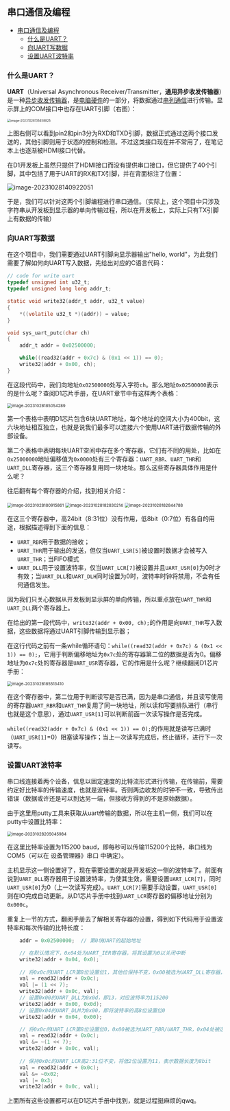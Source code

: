 

## 串口通信及编程

- [串口通信及编程](#串口通信及编程)
	- [什么是UART？](#什么是uart)
	- [向UART写数据](#向uart写数据)
	- [设置UART波特率](#设置uart波特率)


### 什么是UART？

**UART**（Universal Asynchronous Receiver/Transmitter，**通用异步收发传输器**）是一种[异步收发传输器](https://zh.wikipedia.org/wiki/异步串行通信)，是[电脑硬件](https://zh.wikipedia.org/wiki/电脑硬件)的一部分，将数据通过[串列通信](https://zh.wikipedia.org/wiki/串列通訊)进行传输。显示屏上的COM接口中也存在UART引脚（右图）：

<img src="img/image-20231028135458825.png" alt="image-20231028135458825" style="zoom:50%;" />

上图右侧可以看到pin2和pin3分为RXD和TXD引脚，数据正式通过这两个接口发送的，其他引脚则用于状态的控制和检测。不过这类接口现在并不常用了，在笔记本上也逐渐被HDMI接口代替。

在D1开发板上虽然只提供了HDMI接口而没有提供串口接口，但它提供了40个引脚，其中包括了用于UART的RX和TX引脚，并在背面标注了位置：

![image-20231028140922051](img/image-20231028140922051.png)

于是，我们可以针对这两个引脚编程进行串口通信。（实际上，这个项目中只涉及字符串从开发板到显示器的单向传输过程，所以在开发板上，实际上只有TX引脚上有数据的传输）

### 向UART写数据

在这个项目中，我们需要通过UART引脚向显示器输出"hello, world"，为此我们需要了解如何向UART写入数据，先给出对应的C语言代码：

```c
// code for write uart
typedef unsigned int u32_t;
typedef unsigned long long addr_t;

static void write32(addr_t addr, u32_t value)
{
	*((volatile u32_t *)(addr)) = value;
}

void sys_uart_putc(char ch)
{
	addr_t addr = 0x02500000;

	while((read32(addr + 0x7c) & (0x1 << 1)) == 0);
	write32(addr + 0x00, ch);
}
```

在这段代码中，我们向地址`0x02500000`处写入字符`ch`。那么地址`0x02500000`表示的是什么呢？查阅D1芯片手册，在UART章节中有这样两个表格：

<img src="img/image-20231028185054289.png" alt="image-20231028185054289" style="zoom:67%;" />

第一个表格中表明D1芯片包含6块UART地址，每个地址的空间大小为400bit，这六块地址相互独立，也就是说我们最多可以连接六个使用UART进行数据传输的外部设备。

第二个表格中表明每块UART空间中存在多个寄存器，它们有不同的用处，比如在`0x25000000`地址偏移值为`0x0000`处有三个寄存器：`UART_RBR`、`UART_THR`和`UART_DLL`寄存器，这三个寄存器复用同一块地址。那么这些寄存器具体作用是什么呢？

往后翻有每个寄存器的介绍，找到相关介绍：

<img src="img/image-20231028180915861.png" alt="image-20231028180915861" style="zoom: 67%;" />

<img src="img/image-20231028182830214.png" alt="image-20231028182830214" style="zoom: 67%;" />

<img src="img/image-20231028182844788.png" alt="image-20231028182844788" style="zoom:67%;" />

在这三个寄存器中，高24bit（8:31位）没有作用，低8bit（0:7位）有各自的用途，根据描述得到下面的信息：

+ `UART_RBR`用于数据的接收；
+ `UART_THR`用于输出的发送，但仅当`UART_LSR[5]`被设置时数据才会被写入`UART_THR`；当FIFO模式
+ `UART_DLL`用于设置波特率，仅当`UART_LCR[7]`被设置并且`UART_USR[0]`为0时才有效；当`UART_DLL`和`UART_DLH`同时设置为0时，波特率时钟将禁用，不会有任何通信发生。

因为我们只关心数据从开发板到显示屏的单向传输，所以重点放在`UART_THR`和`UART_DLL`两个寄存器上。

在给出的第一段代码中，`write32(addr + 0x00, ch);`的作用是向`UART_THR`写入数据，这些数据将通过UART引脚传输到显示器；

在这行代码之前有一条while循环语句：`while((read32(addr + 0x7c) & (0x1 << 1)) == 0);`，它用于判断偏移地址为`0x7c`处的寄存器第二位的数据是否为0。偏移地址为`0x7c`处的寄存器是`UART_USR`寄存器，它的作用是什么呢？继续翻阅D1芯片手册：

<img src="img/image-20231028185513410.png" alt="image-20231028185513410" style="zoom:67%;" />

在这个寄存器中，第二位用于判断读写是否已满，因为是串口通信，并且读写使用的寄存器`UART_RBR`和`UART_THR`复用了同一块地址，所以读和写要排队进行（串行也就是这个意思），通过`UART_USR[1]`可以判断前面一次读写操作是否完成。

`while((read32(addr + 0x7c) & (0x1 << 1)) == 0);`的作用就是读写已满时（`UART_USR[1]`=0）阻塞读写操作；当上一次读写完成后，终止循环，进行下一次读写。

### 设置UART波特率

串口线连接着两个设备，信息以固定速度的比特流形式进行传输，在传输前，需要约定好比特率的传输速度，也就是波特率。否则两边收发的时钟不一致，导致传出错误（数据或许还是可以到达另一端，但接收方得到的不是原始数据）。

由于这里用putty工具来获取从uart传输的数据，所以在主机一侧，我们可以在putty中设置比特率：

<img src="img/image-20231028205045984.png" alt="image-20231028205045984" style="zoom:67%;" />

在这里比特率设置为115200 baud，即每秒可以传输115200个比特，串口线为COM5（可以在 设备管理器》串口 中确定）。

主机显示这一侧设置好了，现在需要设置的就是开发板这一侧的波特率了。前面有说到`UART_DLL`寄存器用于设置波特率，为使其生效，需要设置`UART_LCR[7]`，同时`UART_USR[0]`为0（上一次读写完成）。`UART_LCR[7]`需要手动设置，`UART_USR[0]`则在IO完成自动更新。从D1芯片手册中找到`UART_LCR`寄存器的偏移地址分别为`0x000c`。

重复上一节的方式，翻阅手册去了解相关寄存器的设置，得到如下代码用于设置波特率和每次传输的比特长度：

```c
	addr = 0x02500000;	// 第0块UART的起始地址

	// 在默认情况下，0x04处为UART_IER寄存器，将其设置为0以关闭中断
	write32(addr + 0x04, 0x0);  
	
	// 将0x0c的UART_LCR第8位设置位1，其他位保持不变，0x00被选为UART_DLL寄存器，0x04被选为UART_DLH寄存器
	val = read32(addr + 0x0c);
	val |= (1 << 7);
	write32(addr + 0x0c, val);
	// 设置0x00的UART_DLL为0x0d，即13，对应波特率为115200
	write32(addr + 0x00, 0x0d);
	// 设置0x04的UART_DLM为0x00，即将波特率的高8位设置位0
	write32(addr + 0x04, 0x00);

	// 将0x0c的UART_LCR第8位设置位0，0x00被选为UART_RBR/UART_THR，0x04处被选为UART_IER
	val = read32(addr + 0x0c);
	val &= ~(1 << 7);
	write32(addr + 0x0c, val);
	
	// 保持0x0c的UART_LCR高2:31位不变，将低2位设置为11，表示数据长度为8bit
	val = read32(addr + 0x0c);
	val &= ~0x02;
	val |= 0x3;
	write32(addr + 0x0c, val);
```

上面所有这些设置都可以在D1芯片手册中找到，就是过程挺麻烦的qwq。










